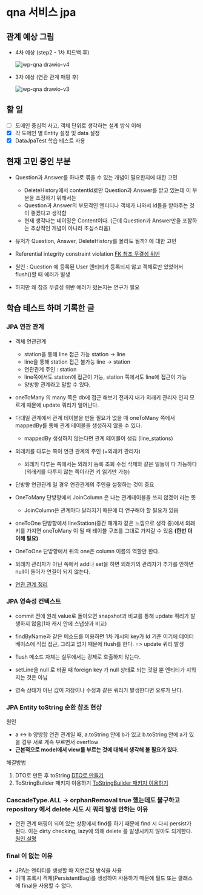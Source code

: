 # qna 서비스 jpa

## 관계 예상 그림

- 4차 예상 (step2 - 1차 피드백 후)

  ![jwp-qna drawio-v4](https://user-images.githubusercontent.com/17772475/141789834-f8434d22-fc8c-4855-96c0-677e705d5fb6.png)


- 3차 예상 (연관 관계 매핑 후)

  ![jwp-qna drawio-v3](https://user-images.githubusercontent.com/17772475/141682152-7a9aac6f-3410-4ac2-9771-90cafdb32169.png)
  

## 할 일
- [ ] 도메인 중심적 사고, 객체 단위로 생각하는 설계 방식 이해
- [x] 각 도메인 별 Entity 설정 및 data 설정
- [x] DataJpaTest 학습 테스트 사용
  
## 현재 고민 중인 부분
- Question과 Answer를 하나로 묶을 수 있는 개념이 필요한지에 대한 고민
  - DeleteHistory에서 contentId로만 Question과 Answer를 받고 있는데 이 부분을 조정하기 위해서는
  - Question과 Answer의 부모격인 엔티티나 객체가 나와서 id들을 받아주는 것이 좋겠다고 생각함
  - 현재 생각나는 네이밍은 Content이다. (근데 Question과 Answer만을 포함하는 추상적인 개념이 아니라 조심스러움)
  
- 유저가 Question, Answer, DeleteHistory를 몰라도 될까? 에 대한 고민

- Referential integrity constraint violation [FK 참조 무결성 위반](https://devwithpug.github.io/spring/jpa-1/#:~:text=%EC%9D%B4%20%EC%97%90%EB%9F%AC%EB%8A%94%20%EC%B0%B8%EC%A1%B0%20%EB%AC%B4%EA%B2%B0%EC%84%B1,%ED%95%B4%EC%84%9C%20%EB%B0%9C%EC%83%9D%ED%95%98%EB%8A%94%20%EB%AC%B8%EC%A0%9C%EC%9D%B4%EB%8B%A4.)
- 원인 : Question 에 등록된 User 엔티티가 등록되지 않고 객체로만 있었어서 flush()할 때 에러가 발생
- 하지만 왜 참조 무결성 위반 에러가 떴는지는 연구가 필요

## 학습 테스트 하며 기록한 글

### JPA 연관 관계
- 객체 연관관계
  - station을 통해 line 접근 가능 station -> line  
  - line을 통해 station 접근 불가능 line -> station  
  - 연관관계 주인 : station   
  - line쪽에서도 station에 접근이 가능, station 쪽에서도 line에 접근이 가능 
  - 양방향 관계라고 말할 수 있다.
  

- oneToMany 의 many 쪽은 db에 접근 해보기 전까지 내가 외래키 관리자 인지 모르게 때문에 update 쿼리가 일어난다.
  

- 다대일 관계에서 관계 테이블을 만들 필요가 없을 때 oneToMany 쪽에서 mappedBy를 통해 관계 테이블을 생성하지 않을 수 있다.
  - mappedBy 생성하지 않는다면 관계 테이블이 생김 (line_stations)
  

- 외래키를 다루는 쪽이 연관 관계의 주인 (=외래키 관리자)
  - 외래키 다루는 쪽에서는 외래키 등록 조회 수정 삭제와 같은 일들이 다 가능하다 (외래키를 다루지 않는 쪽이라면 키 읽기만 가능)
  

- 단방향 연관관계 일 경우 연관관계의 주인을 설정하는 것이 중요
  

- OneToMany 단방향에서 JoinColumn 은 나는 관계테이블을 쓰지 않겠어 라는 뜻
  - JoinColumn은 관계마다 달라지기 때문에 더 연구해야 할 필요가 있음
  

- oneToOne 단방향에서 lineStation(중간 매개자 같은 느낌으로 생각 중)에서 외래키를 가지면 oneToMany 이 될 때 테이블 구조를 그대로 가져갈 수 있음 **(한번 더 이해 필요)**
  

- OneToOne 단방향에서 뒤의 one은 column 이름의 역할만 한다.


- 외래키 관리자가 아닌 쪽에서 add나 set을 하면 외래키의 관리자가 추가를 안하면 null이 들어가 연결이 되지 않는다.

- [연관 관계 정리](https://jeong-pro.tistory.com/231)
  
### JPA 영속성 컨텍스트
- commit 전에 원래 value로 돌아오면 snapshot과 비교를 통해 update 쿼리가 발생하지 않음(1차 캐시 안에 스냅샷과 비교)
  

- findByName과 같은 메소드를 이용하면 1차 캐시의 key가 Id 기준 이기에 데이터 베이스에 직접 접근, 그리고 없기 때문에 flush를 한다. => update 쿼리 발생
  

- flush 메소드 자체는 실무에서는 강제로 호출하지 않는다.
  

- setLine을 null 로 바꿀 때 foreign key 가 null 상태로 되는 것일 뿐 엔티티가 지워지는 것은 아님
  

- 영속 상태가 아닌 값이 저장이나 수정과 같은 쿼리가 발생한다면 오류가 난다.
  
### JPA Entity toString 순환 참조 현상

원인
- a <-> b 양방향 연관 관계일 때, a.toString 안에 b가 있고 b.toString 안에 a가 있을 경우 서로 계속 부르면서 overflow
- **근본적으로 model에서 view를 부르는 것에 대해서 생각해 볼 필요가 있다.**

해결방법
1. DTO로 만든 후 toString [DTO로 만들기](https://friends-aihaja.tistory.com/entry/5-%EC%96%91%EB%B0%A9%ED%96%A5-%EC%97%B0%EA%B4%80%EA%B4%80%EA%B3%84%EC%99%80-%EC%97%B0%EA%B4%80%EA%B4%80%EA%B3%84-%EC%A3%BC%EC%9D%B8)
2. ToStringBuilder 패키지 이용하기 [ToStringBuilder 패키지 이용하기](https://yellowh.tistory.com/135)

### CascadeType.ALL -> orphanRemoval true 했는데도 불구하고 repository 에서 delete 시도 시 쿼리 발생 안하는 이유

- 연관 관계 매핑이 되어 있는 상황에서 find를 하기 때문에 find 시 다시 persist가 된다. 이는 dirty checking, lazy에 의해 delete 를 발생시키지 않아도 되게한다.
 [원인 설명](https://stackoverflow.com/questions/63030917/spring-jpa-repository-delete-method-doesnt-work)
  
### final 이 없는 이유
- JPA는 엔티티를 생성할 때 지연로딩 방식을 사용
- 이때 프록시 객체(PersistentBag)를 생성하여 사용하기 때문에 필드 또는 클래스에 final을 사용할 수 없다.